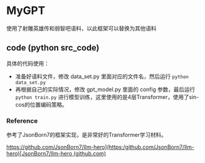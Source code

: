 # MyGPT

使用了射雕英雄传和弱智吧语料，以此框架可以替换为其他语料



## code (python src_code)

具体的代码使用：

- 准备好语料文件，修改 data_set.py 里面对应的文件名，然后运行 `python data_set.py`
- 再根据自己的实际情况，修改 gpt_model.py 里面的 config 参数，最后运行 `python train.py` 进行模型训练，这里使用的是4层Transformer，使用了sin-cos的位置编码策略。

### Reference

参考了JsonBorn7的框架实现，是非常好的Transformer学习材料。

[https://github.com/JsonBorn7/llm-hero](https:/github.com/JsonBorn7/llm-hero)[JsonBorn7/llm-hero (github.com)](https://github.com/JsonBorn7/llm-hero)